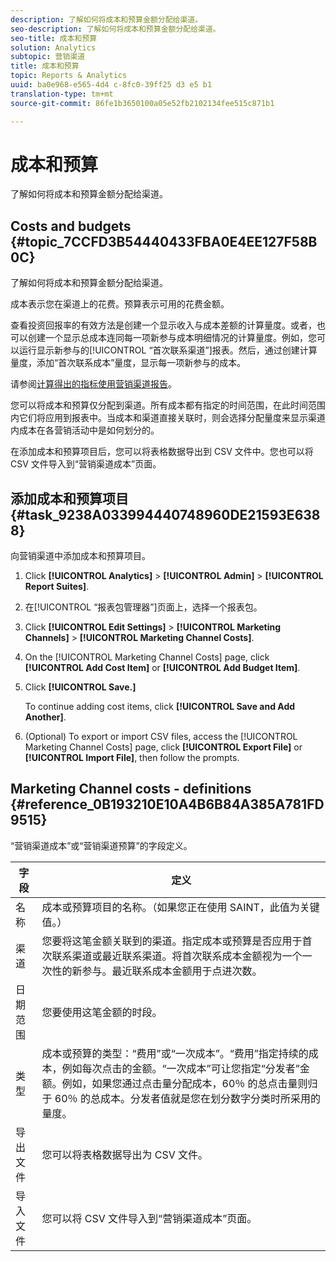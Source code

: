 ```yaml
---
description: 了解如何将成本和预算金额分配给渠道。
seo-description: 了解如何将成本和预算金额分配给渠道。
seo-title: 成本和预算
solution: Analytics
subtopic: 营销渠道
title: 成本和预算
topic: Reports & Analytics
uuid: ba0e968-e565-4d4 c-8fc0-39ff25 d3 e5 b1
translation-type: tm+mt
source-git-commit: 86fe1b3650100a05e52fb2102134fee515c871b1

---
```



# 成本和预算

了解如何将成本和预算金额分配给渠道。

## Costs and budgets {#topic_7CCFD3B54440433FBA0E4EE127F58B0C}

了解如何将成本和预算金额分配给渠道。

成本表示您在渠道上的花费。预算表示可用的花费金额。

查看投资回报率的有效方法是创建一个显示收入与成本差额的计算量度。或者，也可以创建一个显示总成本连同每一项新参与成本明细情况的计算量度。例如，您可以运行显示新参与的[!UICONTROL “首次联系渠道”]报表。然后，通过创建计算量度，添加“首次联系成本”量度，显示每一项新参与的成本。

请参阅[计算得出的指标使用营销渠道报告](../../components/c-marketing-channels/c-channel-calc-metrics.md#topic_4521D324A79E43EF99E69FCDE1E92F74)。

您可以将成本和预算仅分配到渠道。所有成本都有指定的时间范围，在此时间范围内它们将应用到报表中。当成本和渠道直接关联时，则会选择分配量度来显示渠道内成本在各营销活动中是如何划分的。

在添加成本和预算项目后，您可以将表格数据导出到 CSV 文件中。您也可以将 CSV 文件导入到“营销渠道成本”页面。

## 添加成本和预算项目 {#task_9238A033994440748960DE21593E6388}

向营销渠道中添加成本和预算项目。

1. Click **[!UICONTROL Analytics]** &gt; **[!UICONTROL Admin]** &gt; **[!UICONTROL Report Suites]**.
1. 在[!UICONTROL “报表包管理器”]页面上，选择一个报表包。
1. Click **[!UICONTROL Edit Settings]** &gt; **[!UICONTROL Marketing Channels]** &gt; **[!UICONTROL Marketing Channel Costs]**.
1. On the [!UICONTROL Marketing Channel Costs] page, click **[!UICONTROL Add Cost Item]** or **[!UICONTROL Add Budget Item]**.
1. Click **[!UICONTROL Save.]**

   To continue adding cost items, click **[!UICONTROL Save and Add Another]**.

1. (Optional) To export or import CSV files, access the [!UICONTROL Marketing Channel Costs] page, click **[!UICONTROL Export File]** or **[!UICONTROL Import File]**, then follow the prompts.

## Marketing Channel costs - definitions {#reference_0B193210E10A4B6B84A385A781FD9515}

“营销渠道成本”或“营销渠道预算”的字段定义。



| 字段 | 定义 |
|--- |--- |
| 名称 | 成本或预算项目的名称。（如果您正在使用 SAINT，此值为关键值。） |
| 渠道 | 您要将这笔金额关联到的渠道。指定成本或预算是否应用于首次联系渠道或最近联系渠道。将首次联系成本金额视为一个一次性的新参与。最近联系成本金额用于点进次数。 |
| 日期范围 | 您要使用这笔金额的时段。 |
| 类型 | 成本或预算的类型：“费用”或“一次成本”。“费用”指定持续的成本，例如每次点击的金额。“一次成本”可让您指定“分发者”金额。例如，如果您通过点击量分配成本，60％ 的总点击量则归于 60％ 的总成本。分发者值就是您在划分数字分类时所采用的量度。 |
| 导出文件 | 您可以将表格数据导出为 CSV 文件。 |
| 导入文件 | 您可以将 CSV 文件导入到“营销渠道成本”页面。 |
